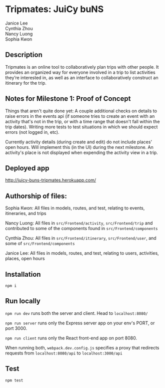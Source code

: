 # Tripmates: JuiCy buNS
Janice Lee  
Cynthia Zhou  
Nancy Luong  
Sophia Kwon

## Description
Tripmates is an online tool to collaboratively plan trips with other people. It provides an organized way for everyone involved in a trip to list activities they’re interested in, as well as an interface to collaboratively construct an itinerary for the trip.

## Notes for Milestone 1: Proof of Concept
Things that aren't quite done yet:
A couple additional checks on details to raise errors in the events api (if someone tries to create an event with an activity that's not in the trip, or with a time range that doesn't fall within the trip dates).
Writing more tests to test situations in which we should expect errors (not logged in, etc).

Currently activity details (during create and edit) do not include places' open hours. Will implement this (in the UI) during the next milestone. An activity's place is not displayed when expending the activity view in a trip.

## Deployed app
http://juicy-buns-tripmates.herokuapp.com/

## Authorship of files:
Sophia Kwon: All files in models, routes, and test, relating to events, itineraries, and trips

Nancy Luong: All files in `src/Frontend/activity`, `src/Frontend/trip` and contributed to some of the components found in `src/Frontend/components`

Cynthia Zhou: All files in `src/Frontend/itinerary`, `src/Frontend/user`, and some of `src/Frontend/components`

Janice Lee: All files in models, routes, and test, relating to users, activities, places, open hours

## Installation
`npm i`

## Run locally
`npm run dev` runs both the server and client. Head to `localhost:8080/`

`npm run server` runs only the Express server app on your env's PORT, or port 3000.

`npm run client` runs only the React front-end app on port 8080.

When running both, `webpack.dev.config.js` specifies a proxy that redirects requests from `localhost:8080/api` to `localhost:3000/api`

## Test
`npm test`


